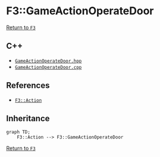 # F3::GameActionOperateDoor

[Return to `F3`](/docs/F3.md)

## C++

- [`GameActionOperateDoor.hpp`](/c++/include/GameActionOperateDoor.hpp)
- [`GameActionOperateDoor.cpp`](/c++/source/GameActionOperateDoor.cpp)

## References

- [`F3::Action`](/docs/F3/Action.md)

## Inheritance

```mermaid
graph TD;
    F3::Action --> F3::GameActionOperateDoor
```

[Return to `F3`](/docs/F3.md)